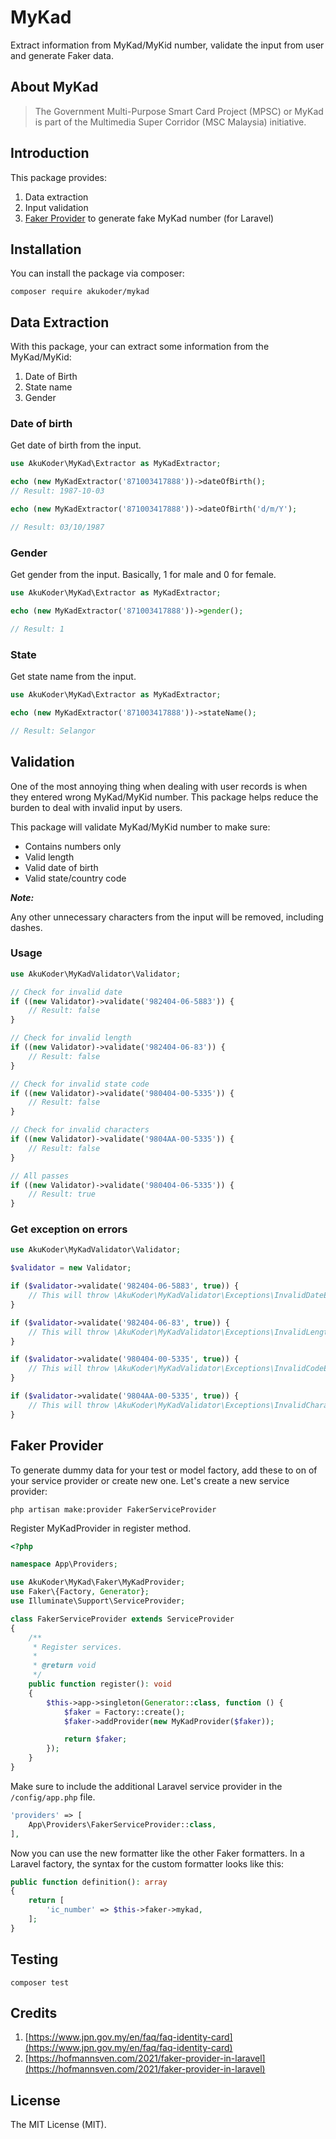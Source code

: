 # MyKad

Extract information from MyKad/MyKid number, validate the input from user and generate Faker data.

## About MyKad

<blockquote>
    The Government Multi-Purpose Smart Card Project (MPSC) or MyKad is part of the Multimedia Super Corridor (MSC Malaysia) initiative.
</blockquote>

## Introduction

This package provides:

1. Data extraction 
2. Input validation
3. [Faker Provider](https://faker.readthedocs.io/en/master/providers.html) to generate fake MyKad number (for Laravel)

## Installation

You can install the package via composer:

```shell
composer require akukoder/mykad
```

## Data Extraction
With this package, your can extract some information from the MyKad/MyKid:

1. Date of Birth
2. State name
3. Gender

### Date of birth
Get date of birth from the input.
```php
use AkuKoder\MyKad\Extractor as MyKadExtractor;

echo (new MyKadExtractor('871003417888'))->dateOfBirth();
// Result: 1987-10-03

echo (new MyKadExtractor('871003417888'))->dateOfBirth('d/m/Y');

// Result: 03/10/1987
```
### Gender
Get gender from the input. Basically, 1 for male and 0 for female.
```php
use AkuKoder\MyKad\Extractor as MyKadExtractor;

echo (new MyKadExtractor('871003417888'))->gender();

// Result: 1
```

### State
Get state name from the input.
```php
use AkuKoder\MyKad\Extractor as MyKadExtractor;

echo (new MyKadExtractor('871003417888'))->stateName();

// Result: Selangor
```

## Validation
One of the most annoying thing when dealing with user records is when they entered wrong MyKad/MyKid number. 
This package helps reduce the burden to deal with invalid input by users.

This package will validate MyKad/MyKid number to make sure:

- Contains numbers only
- Valid length 
- Valid date of birth
- Valid state/country code

***Note:***

Any other unnecessary characters from the input will be removed, including dashes.

### Usage

```php
use AkuKoder\MyKadValidator\Validator;

// Check for invalid date
if ((new Validator)->validate('982404-06-5883')) {
    // Result: false
}

// Check for invalid length
if ((new Validator)->validate('982404-06-83')) {
    // Result: false    
}

// Check for invalid state code
if ((new Validator)->validate('980404-00-5335')) {
    // Result: false
}

// Check for invalid characters
if ((new Validator)->validate('9804AA-00-5335')) {
    // Result: false
}

// All passes
if ((new Validator)->validate('980404-06-5335')) {
    // Result: true
}
```

### Get exception on errors

```php
use AkuKoder\MyKadValidator\Validator;

$validator = new Validator;

if ($validator->validate('982404-06-5883', true)) {
    // This will throw \AkuKoder\MyKadValidator\Exceptions\InvalidDateException    
}

if ($validator->validate('982404-06-83', true)) {
    // This will throw \AkuKoder\MyKadValidator\Exceptions\InvalidLengthException    
}

if ($validator->validate('980404-00-5335', true)) {
    // This will throw \AkuKoder\MyKadValidator\Exceptions\InvalidCodeException    
}

if ($validator->validate('9804AA-00-5335', true)) {
    // This will throw \AkuKoder\MyKadValidator\Exceptions\InvalidCharacterException    
}
```

## Faker Provider

To generate dummy data for your test or model factory, add these to on of your service provider or create new one. Let's 
create a new service provider:

```shell
php artisan make:provider FakerServiceProvider
```

Register MyKadProvider in register method.

```php
<?php

namespace App\Providers;

use AkuKoder\MyKad\Faker\MyKadProvider;
use Faker\{Factory, Generator};
use Illuminate\Support\ServiceProvider;

class FakerServiceProvider extends ServiceProvider
{
    /**
     * Register services.
     *
     * @return void
     */
    public function register(): void
    {
        $this->app->singleton(Generator::class, function () {
            $faker = Factory::create();
            $faker->addProvider(new MyKadProvider($faker));

            return $faker;
        });
    }
}
```
Make sure to include the additional Laravel service provider in the ```/config/app.php``` file.

```php
'providers' => [
    App\Providers\FakerServiceProvider::class,
],
```

Now you can use the new formatter like the other Faker formatters. In a Laravel factory, the syntax for the custom 
formatter looks like this:

```php
public function definition(): array
{
    return [
        'ic_number' => $this->faker->mykad,
    ];
}
```

## Testing

```
composer test
```

## Credits

1. [https://www.jpn.gov.my/en/faq/faq-identity-card](https://www.jpn.gov.my/en/faq/faq-identity-card)
2. [https://hofmannsven.com/2021/faker-provider-in-laravel](https://hofmannsven.com/2021/faker-provider-in-laravel)

## License

The MIT License (MIT).
